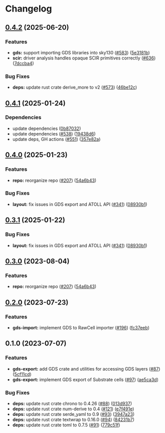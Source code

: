 # Changelog

## [0.4.2](https://github.com/ucb-substrate/substrate2/compare/gds-v0.4.1...gds-v0.4.2) (2025-06-20)


### Features

* **gds:** support importing GDS libraries into sky130 ([#583](https://github.com/ucb-substrate/substrate2/issues/583)) ([5e3181b](https://github.com/ucb-substrate/substrate2/commit/5e3181b1307e32a017126028fc15a13255129195))
* **scir:** driver analysis handles opaque SCIR primitives correctly ([#636](https://github.com/ucb-substrate/substrate2/issues/636)) ([7dccba4](https://github.com/ucb-substrate/substrate2/commit/7dccba4da427b4b07b93b92d13ad9ecb1aef8512))


### Bug Fixes

* **deps:** update rust crate derive_more to v2 ([#573](https://github.com/ucb-substrate/substrate2/issues/573)) ([46be12c](https://github.com/ucb-substrate/substrate2/commit/46be12cd68038469f7986c10db6a2ad1beab3b05))

## [0.4.1](https://github.com/ucb-substrate/substrate2/compare/gds-v0.4.0...gds-v0.4.1) (2025-01-24)


### Dependencies

* update dependencies ([0b87032](https://github.com/ucb-substrate/substrate2/commit/0b8703276631fbb19a958453394c981d6b092441))
* update dependencies ([#538](https://github.com/ucb-substrate/substrate2/issues/538)) ([19438d6](https://github.com/ucb-substrate/substrate2/commit/19438d65ac7078a2a971b4147420364ca0717763))
* update deps, GH actions ([#551](https://github.com/ucb-substrate/substrate2/issues/551)) ([357e82a](https://github.com/ucb-substrate/substrate2/commit/357e82ae0a01317d3ad5afb33b5290d3ac10cd7a))

## [0.4.0](https://github.com/ucb-substrate/substrate2/compare/gds-v0.3.1...gds-v0.4.0) (2025-01-23)


### Features

* **repo:** reorganize repo ([#207](https://github.com/ucb-substrate/substrate2/issues/207)) ([54a6b43](https://github.com/ucb-substrate/substrate2/commit/54a6b43079d283a29bc0aa9e18dc6230b56fa385))


### Bug Fixes

* **layout:** fix issues in GDS export and ATOLL API ([#341](https://github.com/ucb-substrate/substrate2/issues/341)) ([08930b1](https://github.com/ucb-substrate/substrate2/commit/08930b1b25d018c20758986e206dc8882df782af))

## [0.3.1](https://github.com/ucb-substrate/substrate2/compare/gds-v0.3.0...gds-v0.3.1) (2025-01-22)


### Bug Fixes

* **layout:** fix issues in GDS export and ATOLL API ([#341](https://github.com/ucb-substrate/substrate2/issues/341)) ([08930b1](https://github.com/ucb-substrate/substrate2/commit/08930b1b25d018c20758986e206dc8882df782af))

## [0.3.0](https://github.com/substrate-labs/substrate2/compare/gds-v0.2.0...gds-v0.3.0) (2023-08-04)


### Features

* **repo:** reorganize repo ([#207](https://github.com/substrate-labs/substrate2/issues/207)) ([54a6b43](https://github.com/substrate-labs/substrate2/commit/54a6b43079d283a29bc0aa9e18dc6230b56fa385))

## [0.2.0](https://github.com/substrate-labs/substrate2/compare/gds-v0.1.0...gds-v0.2.0) (2023-07-23)


### Features

* **gds-import:** implement GDS to RawCell importer ([#196](https://github.com/substrate-labs/substrate2/issues/196)) ([fc37eeb](https://github.com/substrate-labs/substrate2/commit/fc37eeb6bac10779491b98bcadcc0eeaeb7d8ec5))

## 0.1.0 (2023-07-07)


### Features

* **gds-export:** add GDS crate and utilities for accessing GDS layers ([#87](https://github.com/substrate-labs/substrate2/issues/87)) ([5cf11cd](https://github.com/substrate-labs/substrate2/commit/5cf11cd0ff80d637ca7210a603625a3b950cdaa4))
* **gds-export:** implement GDS export of Substrate cells ([#97](https://github.com/substrate-labs/substrate2/issues/97)) ([ae5ca3d](https://github.com/substrate-labs/substrate2/commit/ae5ca3d0356848eb8e080a7714667193bb9d28fb))


### Bug Fixes

* **deps:** update rust crate chrono to 0.4.26 ([#88](https://github.com/substrate-labs/substrate2/issues/88)) ([013d937](https://github.com/substrate-labs/substrate2/commit/013d937145cd6bbc5fb9db1bdc481f9db716c5e4))
* **deps:** update rust crate num-derive to 0.4 ([#121](https://github.com/substrate-labs/substrate2/issues/121)) ([e7f491e](https://github.com/substrate-labs/substrate2/commit/e7f491efcb5a3fd7a5c9af0c17b5d6578a4e7d76))
* **deps:** update rust crate serde_yaml to 0.9 ([#93](https://github.com/substrate-labs/substrate2/issues/93)) ([3947a23](https://github.com/substrate-labs/substrate2/commit/3947a238f7b05fc9c23987b3beba538d1d582fc8))
* **deps:** update rust crate textwrap to 0.16.0 ([#94](https://github.com/substrate-labs/substrate2/issues/94)) ([84231b7](https://github.com/substrate-labs/substrate2/commit/84231b76ac13fa55043f1fe36739bccaf6fdc6dc))
* **deps:** update rust crate toml to 0.7.5 ([#91](https://github.com/substrate-labs/substrate2/issues/91)) ([779c51f](https://github.com/substrate-labs/substrate2/commit/779c51feb824f415e75071f1f7440ca1da5cf36e))
